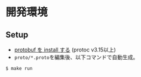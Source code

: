 # 開発環境

## Setup

- [protobuf を install する](https://grpc.io/docs/protoc-installation/) (protoc v3.15以上)
- `proto/*.proto`を編集後、以下コマンドで自動生成。

```
$ make run
```
